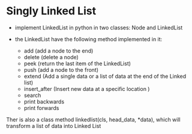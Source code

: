 # Singly Linked List



* implement LinkedList in python in two classes: Node and LinkedList

* the LinkedList have the following method implemented in it:

    - add            (add a node to the end)
    - delete         (delete a node)
    - peek           (return the last item of the LinkedList)
    - push           (add a node to the front)
    - extend         (Add a single data or a list of data at the end of the Linked list)
	- insert_after   (Insert new data at a specific location )
	- search 
	- print backwards
    - print forwards

Ther is also a class method linkedlist(cls, head_data, *data),  which will transform a list of data into Linked List
